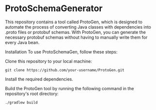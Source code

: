 # ProtoSchemaGenerator
This repository contains a tool called ProtoGen, which is designed to automate the process of converting Java classes with dependencies into .proto files or protobuf schemas. With ProtoGen, you can generate the necessary protobuf schemas without having to manually write them for every Java bean.

Installation
To use ProtoSchemaGen, follow these steps:

Clone this repository to your local machine:

`git clone https://github.com/your-username/ProtoGen.git`

Install the required dependencies.

Build the ProtoGen tool by running the following command in the repository's root directory:

`./gradlew build`

